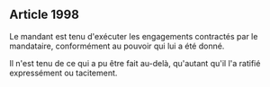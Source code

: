 Article 1998
----
Le mandant est tenu d'exécuter les engagements contractés par le mandataire,
conformément au pouvoir qui lui a été donné.

Il n'est tenu de ce qui a pu être fait au-delà, qu'autant qu'il l'a ratifié
expressément ou tacitement.
